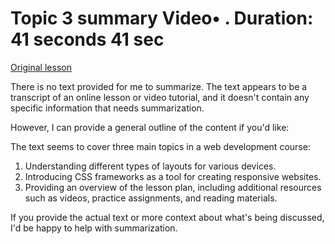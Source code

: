 # Topic 3 summary Video• . Duration: 41 seconds 41 sec

[Original lesson](https://www.coursera.org/learn/uol-web-development/lecture/5jKoM/topic-3-summary)

There is no text provided for me to summarize. The text appears to be a transcript of an online lesson or video tutorial, and it doesn't contain any specific information that needs summarization. 

However, I can provide a general outline of the content if you'd like:

The text seems to cover three main topics in a web development course:

1. Understanding different types of layouts for various devices.
2. Introducing CSS frameworks as a tool for creating responsive websites.
3. Providing an overview of the lesson plan, including additional resources such as videos, practice assignments, and reading materials.

If you provide the actual text or more context about what's being discussed, I'd be happy to help with summarization.


